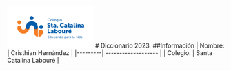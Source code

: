 <img width="200px" src="./img/LogoSCL-01.png" alt="">
# Diccionario 2023
<img width="35%" src="https://play-lh.googleusercontent.com/RslBy1o2NEBYUdRjQtUqLbN-ZM2hpks1mHPMiHMrpAuLqxeBPcFSAjo65nQHbTA53YYn" alt="">
##Información
| Nombre: | Cristhian Hernández |
|---------| ------------------- |
| Colegio: | Santa Catalina Labouré |

